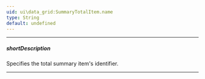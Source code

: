 ```yaml
---
uid: ui\data_grid:SummaryTotalItem.name
type: String
default: undefined
---
```

---
##### shortDescription
Specifies the total summary item's identifier.

---
<!--
Use this name to access the summary item in callback functions like [calculateCustomSummary](/api-reference/10%20UI%20Components/dxDataGrid/1%20Configuration/summary/calculateCustomSummary.md '/Documentation/ApiReference/UI_Components/dxDataGrid/Configuration/summary/#calculateCustomSummary').

#include common-demobutton with {
    url: "https://js.devexpress.com/Demos/WidgetsGallery/Demo/DataGrid/CustomSummaries/"
}
-->